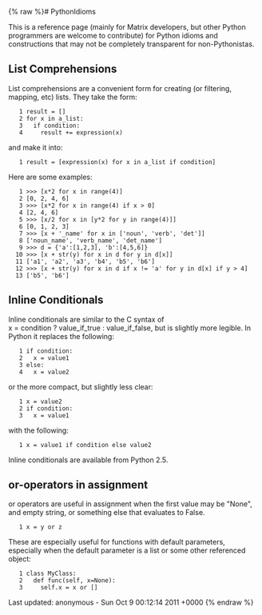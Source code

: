 {% raw %}# PythonIdioms

This is a reference page (mainly for Matrix developers, but other Python
programmers are welcome to contribute) for Python idioms and
constructions that may not be completely transparent for
non-Pythonistas.

## List Comprehensions

List comprehensions are a convenient form for creating (or filtering,
mapping, etc) lists. They take the form:

```
   1 result = []
   2 for x in a_list:
   3   if condition:
   4     result += expression(x)
```

and make it into:

```
   1 result = [expression(x) for x in a_list if condition]
```

Here are some examples:

```
   1 >>> [x*2 for x in range(4)]
   2 [0, 2, 4, 6]
   3 >>> [x*2 for x in range(4) if x > 0]
   4 [2, 4, 6]
   5 >>> [x/2 for x in [y*2 for y in range(4)]]
   6 [0, 1, 2, 3]
   7 >>> [x + '_name' for x in ['noun', 'verb', 'det']]
   8 ['noun_name', 'verb_name', 'det_name']
   9 >>> d = {'a':[1,2,3], 'b':[4,5,6]}
  10 >>> [x + str(y) for x in d for y in d[x]]
  11 ['a1', 'a2', 'a3', 'b4', 'b5', 'b6']
  12 >>> [x + str(y) for x in d if x != 'a' for y in d[x] if y > 4]
  13 ['b5', 'b6']
```

## Inline Conditionals

Inline conditionals are similar to the C syntax of
x = condition ? value\_if\_true : value\_if\_false, but is slightly more
legible. In Python it replaces the following:

```
   1 if condition:
   2   x = value1
   3 else:
   4   x = value2
```

or the more compact, but slightly less clear:

```
   1 x = value2
   2 if condition:
   3   x = value1
```

with the following:

```
   1 x = value1 if condition else value2
```

Inline conditionals are available from Python 2.5.

## or-operators in assignment

or operators are useful in assignment when the first value may be
"None", and empty string, or something else that evaluates to False.

```
   1 x = y or z
```

These are especially useful for functions with default parameters,
especially when the default parameter is a list or some other referenced
object:

```
   1 class MyClass:
   2   def func(self, x=None):
   3     self.x = x or []
```

Last updated: anonymous - Sun Oct 9 00:12:14 2011 +0000
{% endraw %}